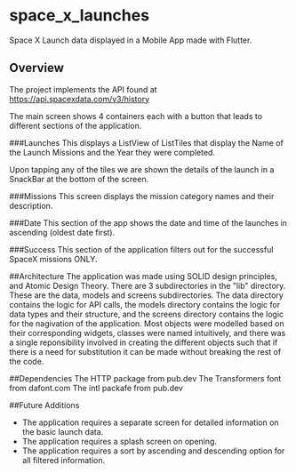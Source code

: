 # space_x_launches

Space X Launch data displayed in a Mobile App made with Flutter.

## Overview

The project implements the API found at https://api.spacexdata.com/v3/history

The main screen shows 4 containers each with a button that leads to different sections of the application.

###Launches
This displays a ListView of ListTiles that display the Name of the Launch Missions and the Year they were completed.

Upon tapping any of the tiles we are shown the details of the launch in a SnackBar at the bottom of the screen.

###Missions
This screen displays the mission category names and their description.

###Date
This section of the app shows the date and time of the launches in ascending (oldest date first).

###Success
This section of the application filters out for the successful SpaceX missions ONLY.


##Architecture
The application was made using SOLID design principles, and Atomic Design Theory. There are 3 subdirectories in the "lib" directory.
These are the data, models and screens subdirectories. The data directory contains the logic for API calls, the models directory
contains the logic for data types and their structure, and the screens directory contains the logic for the nagivation of the application.
Most objects were modelled based on their corresponding widgets, classes were named intuitively, and there was a single reponsibility
involved in creating the different objects such that if there is a need for substitution it can be made without breaking the rest
of the code.

##Dependencies
The HTTP package from pub.dev
The Transformers font from dafont.com
The intl packafe from pub.dev

##Future Additions
- The application requires a separate screen for detailed information on the basic launch data.
- The application requires a splash screen on opening.
- The application requires a sort by ascending and descending option for all filtered information.